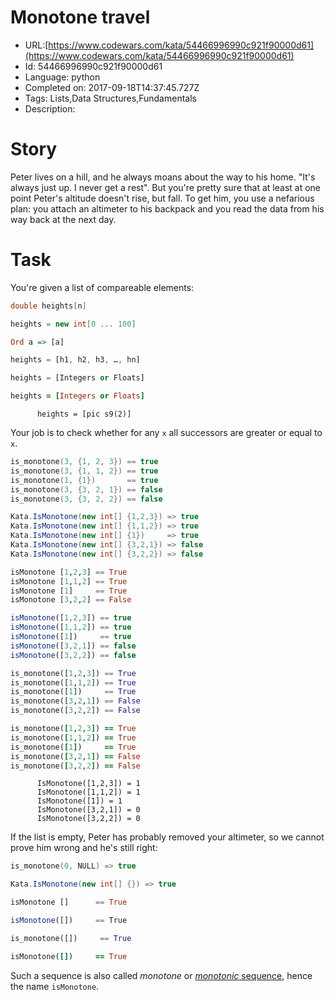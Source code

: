 # Monotone travel

 - URL:[https://www.codewars.com/kata/54466996990c921f90000d61](https://www.codewars.com/kata/54466996990c921f90000d61)
 - Id: 54466996990c921f90000d61
 - Language: python
 - Completed on: 2017-09-18T14:37:45.727Z
 - Tags: Lists,Data Structures,Fundamentals
 - Description:
# Story
Peter lives on a hill, and he always moans about the way to his home. "It's always just up. I never get a rest". But you're pretty sure that at least at one point Peter's altitude doesn't rise, but fall. To get him, you use a nefarious plan: you attach an altimeter to his backpack and you read the data from his way back at the next day.

# Task
You're given a list of compareable elements:
```c
double heights[n]
```
```csharp
heights = new int[0 ... 100]
```
```haskell
Ord a => [a]
```
```javascript
heights = [h1, h2, h3, …, hn]
```
```python
heights = [Integers or Floats]
```
```ruby
heights = [Integers or Floats]
```
```cobol
      heights = [pic s9(2)]
```

Your job is to check whether for any `x` all successors are greater or equal to `x`.

```c
is_monotone(3, {1, 2, 3}) == true
is_monotone(3, {1, 1, 2}) == true
is_monotone(1, {1})       == true
is_monotone(3, {3, 2, 1}) == false
is_monotone(3, {3, 2, 2}) == false
```
```csharp
Kata.IsMonotone(new int[] {1,2,3}) => true
Kata.IsMonotone(new int[] {1,1,2}) => true
Kata.IsMonotone(new int[] {1})     => true
Kata.IsMonotone(new int[] {3,2,1}) => false
Kata.IsMonotone(new int[] {3,2,2}) => false
```
```haskell
isMonotone [1,2,3] == True
isMonotone [1,1,2] == True
isMonotone [1]     == True
isMonotone [3,2,2] == False
```
```javascript
isMonotone([1,2,3]) == true
isMonotone([1,1,2]) == true
isMonotone([1])     == true
isMonotone([3,2,1]) == false
isMonotone([3,2,2]) == false
```
```python
is_monotone([1,2,3]) == True
is_monotone([1,1,2]) == True
is_monotone([1])     == True
is_monotone([3,2,1]) == False
is_monotone([3,2,2]) == False
```
```ruby
is_monotone([1,2,3]) == True
is_monotone([1,1,2]) == True
is_monotone([1])     == True
is_monotone([3,2,1]) == False
is_monotone([3,2,2]) == False
```
```cobol
      IsMonotone([1,2,3]) = 1
      IsMonotone([1,1,2]) = 1
      IsMonotone([1]) = 1
      IsMonotone([3,2,1]) = 0
      IsMonotone([3,2,2]) = 0
```

If the list is empty, Peter has probably removed your altimeter, so we cannot prove him wrong and he's still right:
```c
is_monotone(0, NULL) => true
```
```csharp
Kata.IsMonotone(new int[] {}) => true
```
```haskell
isMonotone []      == True
```
```javascript
isMonotone([])     == True
```
```python
is_monotone([])     == True
```
```ruby
isMonotone([])     == True
```

Such a sequence is also called *monotone* or [*monotonic* sequence](https://en.wikipedia.org/wiki/Monotonic_function), hence the name `isMonotone`.
